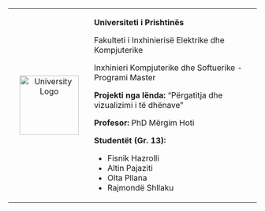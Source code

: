 <table>
  <tr>
    <td width="150" align="center" valign="center">
      <img src="https://upload.wikimedia.org/wikipedia/commons/thumb/e/e1/University_of_Prishtina_logo.svg/1200px-University_of_Prishtina_logo.svg.png" width="120" alt="University Logo" />
    </td>
    <td valign="top">
      <p><strong>Universiteti i Prishtinës</strong></p>
      <p>Fakulteti i Inxhinierisë Elektrike dhe Kompjuterike</p>
      <p>Inxhinieri Kompjuterike dhe Softuerike - Programi Master</p>
      <p><strong>Projekti nga lënda:</strong> “Përgatitja dhe vizualizimi i të dhënave”</p>
      <p><strong>Profesor:</strong> PhD Mërgim Hoti</p>
      <p><strong>Studentët (Gr. 13):</strong></p>
      <ul>
        <li>Fisnik Hazrolli</li>
        <li>Altin Pajaziti</li>
        <li>Olta Pllana</li>
        <li>Rajmondë Shllaku</li>
      </ul>
    </td>
  </tr>
</table>
